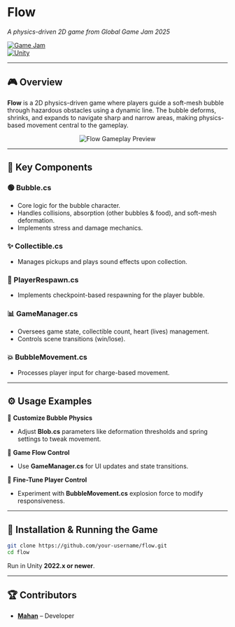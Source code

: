 # Flow  
*A physics-driven 2D game from Global Game Jam 2025*  
  

[![Game Jam](https://img.shields.io/badge/Game%20Jam-GGJ%202025-blue)](https://globalgamejam.org/)  
[![Unity](https://img.shields.io/badge/Made%20With-Unity-FF5733)](https://unity.com/)  

---  

## 🎮 Overview  

**Flow** is a 2D physics-driven game where players guide a soft-mesh bubble through hazardous obstacles using a dynamic line. The bubble deforms, shrinks, and expands to navigate sharp and narrow areas, making physics-based movement central to the gameplay.  

<p align="center">
  <img src="https://media2.giphy.com/media/v1.Y2lkPTc5MGI3NjExYTlycndqMnI2bDhxenc2N21razM1a2ZnanR4cWhraG53cW41NHIyeiZlcD12MV9pbnRlcm5hbF9naWZfYnlfaWQmY3Q9Zw/XyVZphIeiupMdv0DWm/giphy.gif" alt="Flow Gameplay Preview">
</p>

---  

## 🧩 Key Components  

### 🟢 Bubble.cs  
- Core logic for the bubble character.  
- Handles collisions, absorption (other bubbles & food), and soft-mesh deformation.  
- Implements stress and damage mechanics.  

### ✨ Collectible.cs  
- Manages pickups and plays sound effects upon collection.  

### 🛑 PlayerRespawn.cs  
- Implements checkpoint-based respawning for the player bubble.  

### 📊 GameManager.cs  
- Oversees game state, collectible count, heart (lives) management.  
- Controls scene transitions (win/lose).  

### 💥 BubbleMovement.cs  
- Processes player input for charge-based movement.  

---  

## ⚙️ Usage Examples  

📌 **Customize Bubble Physics**  
- Adjust **Blob.cs** parameters like deformation thresholds and spring settings to tweak movement.  

📌 **Game Flow Control**  
- Use **GameManager.cs** for UI updates and state transitions.  

📌 **Fine-Tune Player Control**  
- Experiment with **BubbleMovement.cs** explosion force to modify responsiveness.  

---  

## 📌 Installation & Running the Game  

```bash
git clone https://github.com/your-username/flow.git
cd flow
```
Run in Unity **2022.x or newer**.

---  

## 🏆 Contributors  
- **[Mahan](https://github.com/MarsPH)** – Developer  
 
